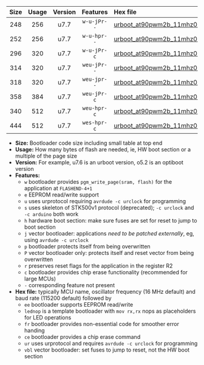 |Size|Usage|Version|Features|Hex file|
|:-:|:-:|:-:|:-:|:--|
|248|256|u7.7|`w-u-jPr--`|[urboot_at90pwm2b_11mhz0592_19200bps_lednop_ur_vbl.hex](https://raw.githubusercontent.com/stefanrueger/urboot.hex/main/mcus/at90pwm2b/fcpu_11mhz0592/19200_bps/urboot_at90pwm2b_11mhz0592_19200bps_lednop_ur_vbl.hex)|
|252|256|u7.7|`w-u-hpr--`|[urboot_at90pwm2b_11mhz0592_19200bps_lednop_fr_ur.hex](https://raw.githubusercontent.com/stefanrueger/urboot.hex/main/mcus/at90pwm2b/fcpu_11mhz0592/19200_bps/urboot_at90pwm2b_11mhz0592_19200bps_lednop_fr_ur.hex)|
|296|320|u7.7|`w-u-jPr-c`|[urboot_at90pwm2b_11mhz0592_19200bps_lednop_fr_ce_ur_vbl.hex](https://raw.githubusercontent.com/stefanrueger/urboot.hex/main/mcus/at90pwm2b/fcpu_11mhz0592/19200_bps/urboot_at90pwm2b_11mhz0592_19200bps_lednop_fr_ce_ur_vbl.hex)|
|314|320|u7.7|`weu-jPr--`|[urboot_at90pwm2b_11mhz0592_19200bps_ee_lednop_ur_vbl.hex](https://raw.githubusercontent.com/stefanrueger/urboot.hex/main/mcus/at90pwm2b/fcpu_11mhz0592/19200_bps/urboot_at90pwm2b_11mhz0592_19200bps_ee_lednop_ur_vbl.hex)|
|318|320|u7.7|`weu-jpr--`|[urboot_at90pwm2b_11mhz0592_19200bps_ee_lednop_fr_ur_vbl.hex](https://raw.githubusercontent.com/stefanrueger/urboot.hex/main/mcus/at90pwm2b/fcpu_11mhz0592/19200_bps/urboot_at90pwm2b_11mhz0592_19200bps_ee_lednop_fr_ur_vbl.hex)|
|358|384|u7.7|`weu-jPr-c`|[urboot_at90pwm2b_11mhz0592_19200bps_ee_lednop_fr_ce_ur_vbl.hex](https://raw.githubusercontent.com/stefanrueger/urboot.hex/main/mcus/at90pwm2b/fcpu_11mhz0592/19200_bps/urboot_at90pwm2b_11mhz0592_19200bps_ee_lednop_fr_ce_ur_vbl.hex)|
|340|512|u7.7|`weu-hpr-c`|[urboot_at90pwm2b_11mhz0592_19200bps_ee_lednop_fr_ce_ur.hex](https://raw.githubusercontent.com/stefanrueger/urboot.hex/main/mcus/at90pwm2b/fcpu_11mhz0592/19200_bps/urboot_at90pwm2b_11mhz0592_19200bps_ee_lednop_fr_ce_ur.hex)|
|444|512|u7.7|`wes-hpr-c`|[urboot_at90pwm2b_11mhz0592_19200bps_ee_lednop_fr_ce.hex](https://raw.githubusercontent.com/stefanrueger/urboot.hex/main/mcus/at90pwm2b/fcpu_11mhz0592/19200_bps/urboot_at90pwm2b_11mhz0592_19200bps_ee_lednop_fr_ce.hex)|

- **Size:** Bootloader code size including small table at top end
- **Usage:** How many bytes of flash are needed, ie, HW boot section or a multiple of the page size
- **Version:** For example, u7.6 is an urboot version, o5.2 is an optiboot version
- **Features:**
  + `w` bootloader provides `pgm_write_page(sram, flash)` for the application at `FLASHEND-4+1`
  + `e` EEPROM read/write support
  + `u` uses urprotocol requiring `avrdude -c urclock` for programming
  + `s` uses skeleton of STK500v1 protocol (deprecated); `-c urclock` and `-c arduino` both work
  + `h` hardware boot section: make sure fuses are set for reset to jump to boot section
  + `j` vector bootloader: applications *need to be patched externally*, eg, using `avrdude -c urclock`
  + `p` bootloader protects itself from being overwritten
  + `P` vector bootloader only: protects itself and reset vector from being overwritten
  + `r` preserves reset flags for the application in the register R2
  + `c` bootloader provides chip erase functionality (recommended for large MCUs)
  + `-` corresponding feature not present
- **Hex file:** typically MCU name, oscillator frequency (16 MHz default) and baud rate (115200 default) followed by
  + `ee` bootloader supports EEPROM read/write
  + `lednop` is a template bootloader with `mov rx,rx` nops as placeholders for LED operations
  + `fr` bootloader provides non-essential code for smoother error handing
  + `ce` bootloader provides a chip erase command
  + `ur` uses urprotocol and requires `avrdude -c urclock` for programming
  + `vbl` vector bootloader: set fuses to jump to reset, not the HW boot section
